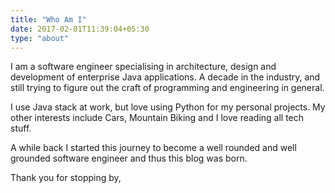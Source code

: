 ```yaml
---
title: "Who Am I"
date: 2017-02-01T11:39:04+05:30
type: "about"
---
```


I am a software engineer specialising in architecture, design and development of enterprise Java applications. A decade in the industry, and still trying to figure out the craft of programming and engineering in general. 

I use Java stack at work, but love using Python for my personal projects. My other interests include Cars, Mountain Biking and I love reading all tech stuff.

A while back I started this journey to become a well rounded and well grounded software engineer and thus this blog was born.

Thank you for stopping by,
